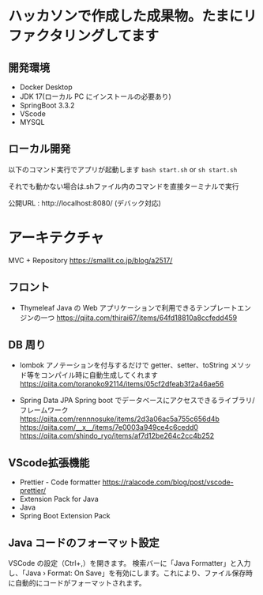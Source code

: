 # ハッカソンで作成した成果物。たまにリファクタリングしてます

## 開発環境

- Docker Desktop
- JDK 17(ローカル PC にインストールの必要あり)
- SpringBoot 3.3.2
- VScode
- MYSQL

## ローカル開発

以下のコマンド実行でアプリが起動します
`bash start.sh` or `sh start.sh` 

それでも動かない場合は.shファイル内のコマンドを直接ターミナルで実行

公開URL : http://localhost:8080/ (デバック対応)


# アーキテクチャ

MVC + Repository
https://smallit.co.jp/blog/a2517/

## フロント

- Thymeleaf
  Java の Web アプリケーションで利用できるテンプレートエンジンの一つ
  https://qiita.com/thirai67/items/64fd18810a8ccfedd459

## DB 周り

- lombok
  アノテーションを付与するだけで getter、setter、toString メソッド等をコンパイル時に自動生成してくれます
  https://qiita.com/toranoko92114/items/05cf2dfeab3f2a46ae56

- Spring Data JPA
  Spring boot でデータベースにアクセスできるライブラリ/フレームワーク
  https://qiita.com/rennnosuke/items/2d3a06ac5a755c656d4b
  https://qiita.com/__x__/items/7e0003a949ce4c6cedd0
  https://qiita.com/shindo_ryo/items/af7d12be264c2cc4b252

## VScode拡張機能

- Prettier - Code formatter
https://ralacode.com/blog/post/vscode-prettier/
- Extension Pack for Java
- Java
- Spring Boot Extension Pack

## Java コードのフォーマット設定

VSCode の設定（Ctrl+,）を開きます。
検索バーに「Java Formatter」と入力し、「Java › Format: On Save」を有効にします。これにより、ファイル保存時に自動的にコードがフォーマットされます。
